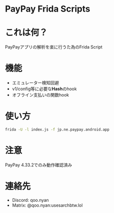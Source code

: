 # PayPay Frida Scripts

# これは何？

PayPayアプリの解析を楽に行うた為のFrida Script

# 機能

- エミュレーター検知回避
- v1/config等に必要な**Hash**のhook
- オフライン支払いの関数hook

# 使い方

```bash
frida -U -l index.js -f jp.ne.paypay.android.app
```

# 注意

PayPay 4.33.2でのみ動作確認済み

# 連絡先

- Discord: qoo.nyan
- Matrix: @qoo.nyan:usesarchbtw.lol